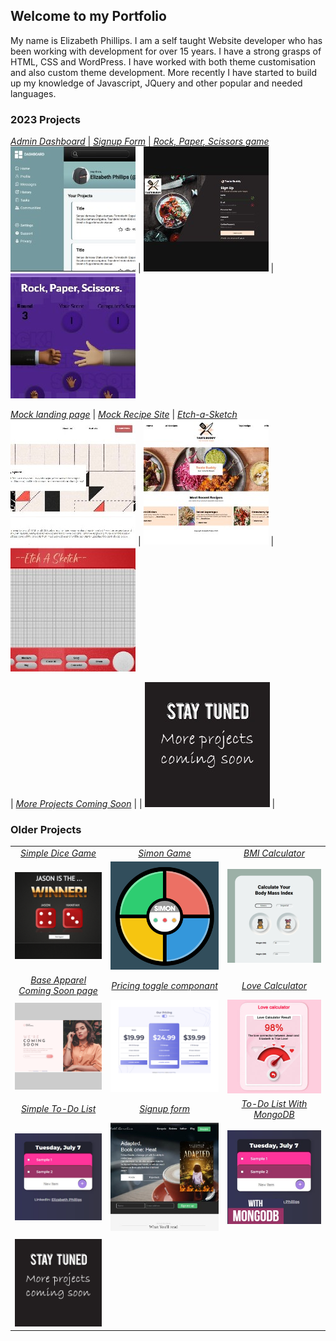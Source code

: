 ## Welcome to my Portfolio

My name is Elizabeth Phillips. I am a self taught Website developer who has been working with development for over 15 years. I have a strong grasps of HTML, CSS and WordPress. I have worked with both theme customisation and also custom theme development.
More recently I have started to build up my knowledge of Javascript, JQuery and other popular and needed languages.

### 2023 Projects

[*Admin Dashboard*](https://lizuk.github.io/admin-dashboard/) | [*Signup Form*](https://lizuk.github.io/Signup-form/) | [*Rock, Paper, Scissors game*](https://lizuk.github.io/rock-paper-scissors/) 
![image](https://raw.githubusercontent.com/LizUK/LizUK.github.io/master/admin-thumbnail.jpg) | ![image](https://raw.githubusercontent.com/LizUK/LizUK.github.io/master/Signup-page-thumbnail.jpg) | ![Image](https://raw.githubusercontent.com/LizUK/LizUK.github.io/master/rock-paper-scissors.jpg) 

[*Mock landing page*](https://lizuk.github.io/My-Landing-Page/) | [*Mock Recipe Site*](https://lizuk.github.io/odin-recipes/) | [*Etch-a-Sketch*](https://lizuk.github.io/Etch-a-Sketch/)
![Image](https://raw.githubusercontent.com/LizUK/LizUK.github.io/master/landing-page.jpg) | ![Image](https://raw.githubusercontent.com/LizUK/LizUK.github.io/master/recipe-thumb.jpg) | ![Image](https://raw.githubusercontent.com/LizUK/LizUK.github.io/master/etchasketch-screen.jpg)  

 | [*More Projects Coming Soon*](https://lizuk.github.io/) |
 | ![Image](https://raw.githubusercontent.com/LizUK/LizUK.github.io/master/stay%20tuned.jpg) |

### Older Projects

|       |           |   |
|:-------------:|:-------------:|:-------------:|
| [*Simple Dice Game*](https://lizuk.github.io/Dice-Game/) | [*Simon Game*](https://lizuk.github.io/Simon-Game/) | [*BMI Calculator*](https://lizuk.github.io/BMI-Calculator/) |
| ![Image](https://raw.githubusercontent.com/LizUK/Dice-Game/master/screenshot.png) | ![Image](https://raw.githubusercontent.com/LizUK/Simon-Game/master/images/screenshot.png)|   ![Image](https://raw.githubusercontent.com/LizUK/BMI-Calculator/master/images/screenshot.png) |
| [*Base Apparel Coming Soon page*](https://lizuk.github.io/Base-Apparel/) | [*Pricing toggle componant*](https://lizuk.github.io/Pricing-toggle-componant/)  | [*Love Calculator*](https://lizuk.github.io/Love-Calculator/) |
| ![Image](https://raw.githubusercontent.com/LizUK/Base-Apparel/master/images/screenshot.png) |![Image](https://raw.githubusercontent.com/LizUK/Pricing-toggle-componant/master/images/screenshot.png) | ![Image](https://raw.githubusercontent.com/LizUK/Love-Calculator/master/images/screenshot.jpg) |
[*Simple To-Do List*](https://immense-reef-78629.herokuapp.com/) | [*Signup form*](http://signup.elizabethcarolinesays.co.uk/) | [*To-Do List With MongoDB*](https://desolate-spire-88311.herokuapp.com/) |
| ![Image](https://raw.githubusercontent.com/LizUK/LizUK.github.io/master/to%20do%20list.jpg) | ![Image](https://raw.githubusercontent.com/LizUK/LizUK.github.io/master/signup%20thumbnail.jpg) |![Image](https://raw.githubusercontent.com/LizUK/LizUK.github.io/master/ToDo%20with%20Mongo.jpg) |
| | |
| ![Image](https://raw.githubusercontent.com/LizUK/LizUK.github.io/master/stay%20tuned.png) | | |


